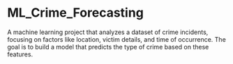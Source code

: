 # ML_Crime_Forecasting
A machine learning project that analyzes a dataset of crime incidents, focusing on factors like location, victim details, and time of occurrence. The goal is to build a model that predicts the type of crime based on these features.
